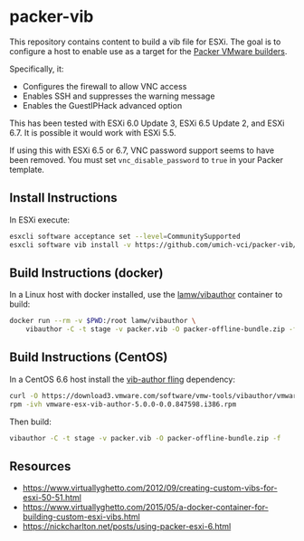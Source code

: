 # packer-vib

This repository contains content to build a vib file for ESXi. The goal is to configure a host to enable use as a target for the [Packer VMware builders](https://www.packer.io/docs/builders/vmware.html).

Specifically, it:

* Configures the firewall to allow VNC access
* Enables SSH and suppresses the warning message
* Enables the GuestIPHack advanced option

This has been tested with ESXi 6.0 Update 3, ESXi 6.5 Update 2, and ESXi 6.7.
It is possible it would work with ESXi 5.5.

If using this with ESXi 6.5 or 6.7, VNC password support seems to have been
removed. You must set `vnc_disable_password` to `true` in your Packer template.

## Install Instructions

In ESXi execute:

```sh
esxcli software acceptance set --level=CommunitySupported
esxcli software vib install -v https://github.com/umich-vci/packer-vib/releases/download/v1.0.0-1/packer.vib
```

## Build Instructions (docker)

In a Linux host with docker installed, use the [lamw/vibauthor](https://registry.hub.docker.com/r/lamw/vibauthor) container to build:

```bash
docker run --rm -v $PWD:/root lamw/vibauthor \
    vibauthor -C -t stage -v packer.vib -O packer-offline-bundle.zip -f
```

## Build Instructions (CentOS)

In a CentOS 6.6 host install the [vib-author fling](https://flings.vmware.com/vib-author) dependency:

```bash
curl -O https://download3.vmware.com/software/vmw-tools/vibauthor/vmware-esx-vib-author-5.0.0-0.0.847598.i386.rpm
rpm -ivh vmware-esx-vib-author-5.0.0-0.0.847598.i386.rpm
```

Then build:

```bash
vibauthor -C -t stage -v packer.vib -O packer-offline-bundle.zip -f
```

## Resources

* https://www.virtuallyghetto.com/2012/09/creating-custom-vibs-for-esxi-50-51.html
* https://www.virtuallyghetto.com/2015/05/a-docker-container-for-building-custom-esxi-vibs.html
* https://nickcharlton.net/posts/using-packer-esxi-6.html
